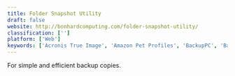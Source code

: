 ```yaml
---
title: Folder Snapshot Utility
draft: false 
website: http://bonhardcomputing.com/folder-snapshot-utility/
classification: ['']
platform: ['Web']
keywords: ['Acronis True Image', 'Amazon Pet Profiles', 'BackupPC', 'Bareos', 'Carbon Copy Cloner', 'ChronoSync', 'DeltaCopy', 'Dropbox', 'Duplicati', 'Mac Backup Guru', 'Nero BackItUp', 'POINT', 'SpiderOak', 'Syncthing', 'Systweak Right Backup', 'Time Machine', 'Unison', 'UrBackup', 'lsyncd', 'rsync']
---
```

For simple and efficient backup copies.